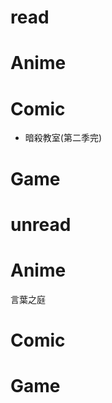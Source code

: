 read
===
# Anime #

# Comic #
* 暗殺教室(第二季完)

# Game #

unread
===
# Anime #
言葉之庭

# Comic #
# Game #

